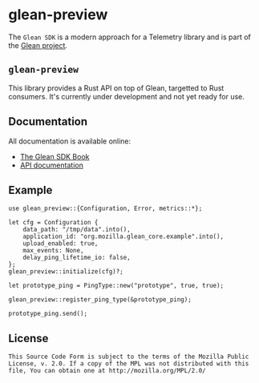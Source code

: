 # glean-preview

The `Glean SDK` is a modern approach for a Telemetry library and is part of the [Glean project](https://docs.telemetry.mozilla.org/concepts/glean/glean.html).

## `glean-preview`


This library provides a Rust API on top of Glean, targetted to Rust consumers.
It's currently under development and not yet ready for use.

## Documentation

All documentation is available online:

* [The Glean SDK Book][book]
* [API documentation][apidocs]

[book]: https://mozilla.github.io/glean/
[apidocs]: https://mozilla.github.io/glean/docs/glean_preview/index.html

## Example

```rust,no_run
use glean_preview::{Configuration, Error, metrics::*};

let cfg = Configuration {
    data_path: "/tmp/data".into(),
    application_id: "org.mozilla.glean_core.example".into(),
    upload_enabled: true,
    max_events: None,
    delay_ping_lifetime_io: false,
};
glean_preview::initialize(cfg)?;

let prototype_ping = PingType::new("prototype", true, true);

glean_preview::register_ping_type(&prototype_ping);

prototype_ping.send();
```

## License

    This Source Code Form is subject to the terms of the Mozilla Public
    License, v. 2.0. If a copy of the MPL was not distributed with this
    file, You can obtain one at http://mozilla.org/MPL/2.0/
